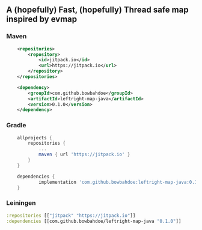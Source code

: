 ## A (hopefully) Fast, (hopefully) Thread safe map inspired by evmap 

### Maven 
```xml
	<repositories>
		<repository>
		    <id>jitpack.io</id>
		    <url>https://jitpack.io</url>
		</repository>
	</repositories>
```
```xml
	<dependency>
	    <groupId>com.github.bowbahdoe</groupId>
	    <artifactId>leftright-map-java</artifactId>
	    <version>0.1.0</version>
	</dependency>
```
### Gradle
```groovy
	allprojects {
		repositories {
			...
			maven { url 'https://jitpack.io' }
		}
	}
```

```groovy
	dependencies {
	        implementation 'com.github.bowbahdoe:leftright-map-java:0.1.0'
	}
```

### Leiningen
```clojure
:repositories [["jitpack" "https://jitpack.io"]]
:dependencies [[com.github.bowbahdoe/leftright-map-java "0.1.0"]]	
```